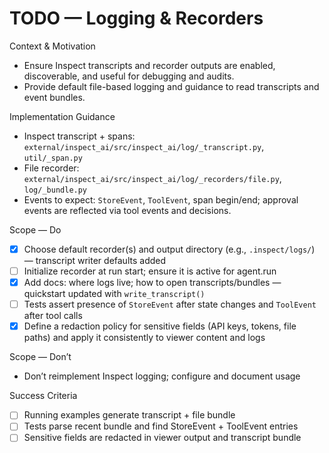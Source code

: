 # TODO — Logging & Recorders

Context & Motivation
- Ensure Inspect transcripts and recorder outputs are enabled, discoverable, and useful for debugging and audits.
- Provide default file-based logging and guidance to read transcripts and event bundles.

Implementation Guidance
- Inspect transcript + spans: `external/inspect_ai/src/inspect_ai/log/_transcript.py`, `util/_span.py`
- File recorder: `external/inspect_ai/src/inspect_ai/log/_recorders/file.py`, `log/_bundle.py`
- Events to expect: `StoreEvent`, `ToolEvent`, span begin/end; approval events are reflected via tool events and decisions.

Scope — Do
- [x] Choose default recorder(s) and output directory (e.g., `.inspect/logs/`) — transcript writer defaults added
- [ ] Initialize recorder at run start; ensure it is active for agent.run
- [x] Add docs: where logs live; how to open transcripts/bundles — quickstart updated with `write_transcript()`
- [ ] Tests assert presence of `StoreEvent` after state changes and `ToolEvent` after tool calls
 - [x] Define a redaction policy for sensitive fields (API keys, tokens, file paths) and apply it consistently to viewer content and logs

Scope — Don’t
- Don’t reimplement Inspect logging; configure and document usage

Success Criteria
- [ ] Running examples generate transcript + file bundle
- [ ] Tests parse recent bundle and find StoreEvent + ToolEvent entries
 - [ ] Sensitive fields are redacted in viewer output and transcript bundle
